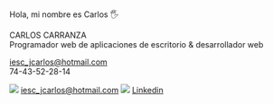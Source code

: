 Hola, mi nombre es Carlos 🖐


CARLOS CARRANZA <br/>
Programador web de aplicaciones de escritorio & desarrollador web

iesc_jcarlos@hotmail.com <br/>
74-43-52-28-14



<img src="https://img.shields.io/badge/Gmail-D14836?style=for-the-badge&logo=gmail&logoColor=white">
<a href="mailto:iesc_jcarlos@hotmail.com">iesc_jcarlos@hotmail.com</a>



<img src="	https://img.shields.io/badge/LinkedIn-0077B5?style=for-the-badge&logo=linkedin&logoColor=white">
<a href="https://www.linkedin.com/in/jcarlos-carranza/">Linkedin</a>





